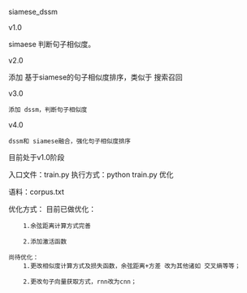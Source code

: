 ﻿siamese_dssm
 
v1.0

   simaese 判断句子相似度。

v2.0

   添加 基于siamese的句子相似度排序，类似于 搜索召回

v3.0
    
    添加 dssm，判断句子相似度

v4.0
    
    dssm和 siamese融合，强化句子相似度排序
 
 
 目前处于v1.0阶段
 
 入口文件：train.py     执行方式：python train.py
优化

 语料：corpus.txt

优化方式：
    目前已做优化：
        
        1.余弦距离计算方式完善
        
        2.添加激活函数
        
    尚待优化：
	    1.更改相似度计算方式及损失函数，余弦距离+方差 改为其他诸如 交叉熵等等；

        2.更改句子向量获取方式，rnn改为cnn；
